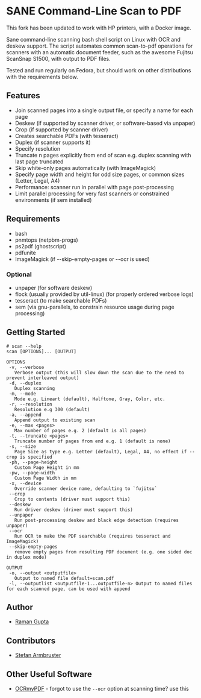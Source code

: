 # SANE Command-Line Scan to PDF

This fork has been updated to work with HP printers, with a Docker image.

Sane command-line scanning bash shell script on Linux with OCR and deskew support. The script automates
common scan-to-pdf operations for scanners with an automatic document feeder, such as the awesome Fujitsu
ScanSnap S1500, with output to PDF files.

Tested and run regularly on Fedora, but should work on other distributions with the requirements below.

## Features

* Join scanned pages into a single output file, or specify a name for each page
* Deskew (if supported by scanner driver, or software-based via unpaper)
* Crop (if supported by scanner driver)
* Creates searchable PDFs (with tesseract)
* Duplex (if scanner supports it)
* Specify resolution
* Truncate n pages explicitly from end of scan e.g. duplex scanning with last page truncated
* Skip white-only pages automatically (with ImageMagick)
* Specify page width and height for odd size pages, or common sizes (Letter, Legal, A4)
* Performance: scanner run in parallel with page post-processing
* Limit parallel processing for very fast scanners or constrained environments (if sem installed)

## Requirements

* bash
* pnmtops (netpbm-progs)
* ps2pdf (ghostscript)
* pdfunite
* ImageMagick (if --skip-empty-pages or --ocr is used)

### Optional

* unpaper (for software deskew)
* flock (usually provided by util-linux) (for properly ordered verbose logs)
* tesseract (to make searchable PDFs)
* sem (via gnu-parallels, to constrain resource usage during page processing)

## Getting Started

```
# scan --help
scan [OPTIONS]... [OUTPUT]

OPTIONS
 -v, --verbose
   Verbose output (this will slow down the scan due to the need to prevent interleaved output)
 -d, --duplex
   Duplex scanning
 -m, --mode
   Mode e.g. Lineart (default), Halftone, Gray, Color, etc.
 -r, --resolution
   Resolution e.g 300 (default)
 -a, --append
   Append output to existing scan
 -e, --max <pages>
   Max number of pages e.g. 2 (default is all pages)
 -t, --truncate <pages>
   Truncate number of pages from end e.g. 1 (default is none)
 -s, --size
   Page Size as type e.g. Letter (default), Legal, A4, no effect if --crop is specified
 -ph, --page-height
   Custom Page Height in mm
 -pw, --page-width
   Custom Page Width in mm
 -x, --device
   Override scanner device name, defaulting to `fujitsu`
 --crop
   Crop to contents (driver must support this)
 --deskew
   Run driver deskew (driver must support this)
 --unpaper
   Run post-processing deskew and black edge detection (requires unpaper)
 --ocr
   Run OCR to make the PDF searchable (requires tesseract and ImageMagick)
 --skip-empty-pages
   remove empty pages from resulting PDF document (e.g. one sided doc in duplex mode)

OUTPUT
 -o, --output <outputfile>
   Output to named file default=scan.pdf
 -l, --outputlist <outputfile-1...outputfile-n> Output to named files for each scanned page, can be used with append
```

## Author

* [Raman Gupta](https://github.com/rocketraman/)

## Contributors

* [Stefan Armbruster](https://github.com/sarmbruster/)

## Other Useful Software

* [OCRmyPDF](https://github.com/jbarlow83/OCRmyPDF) - forgot to use the `--ocr` option at scanning time? use this
